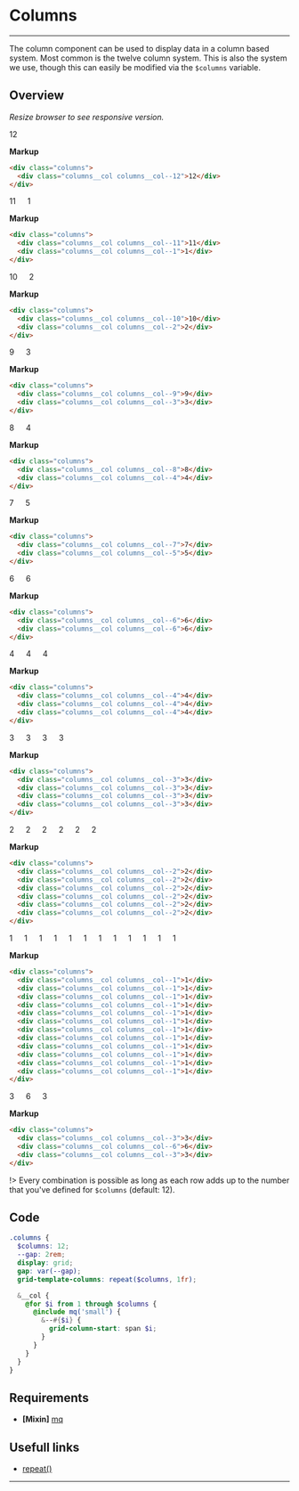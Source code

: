 # Columns

---

The column component can be used to display data in a column based system. Most common is the twelve column system. This is also the system we use, though this can easily be modified via the `$columns` variable.

## Overview

_Resize browser to see responsive version._

<!-- tabs:start -->

<!-- tab:12 -->
<div class='columns'>
  <div class='columns__col columns__col--12'>12</div>
</div>

**Markup**

```html
<div class="columns">
  <div class="columns__col columns__col--12">12</div>
</div>
```

<!-- tab:11-1 -->
<div class='columns'>
  <div class='columns__col columns__col--11'>11</div>
  <div class='columns__col columns__col--1'>1</div>
</div>

**Markup**

```html
<div class="columns">
  <div class="columns__col columns__col--11">11</div>
  <div class="columns__col columns__col--1">1</div>
</div>
```

<!-- tab:10-2 -->
<div class='columns'>
  <div class='columns__col columns__col--10'>10</div>
  <div class='columns__col columns__col--2'>2</div>
</div>

**Markup**

```html
<div class="columns">
  <div class="columns__col columns__col--10">10</div>
  <div class="columns__col columns__col--2">2</div>
</div>
```

<!-- tab:9-3 -->
<div class='columns'>
  <div class='columns__col columns__col--9'>9</div>
  <div class='columns__col columns__col--3'>3</div>
</div>

**Markup**

```html
<div class="columns">
  <div class="columns__col columns__col--9">9</div>
  <div class="columns__col columns__col--3">3</div>
</div>
```

<!-- tab:8-4 -->
<div class='columns'>
  <div class='columns__col columns__col--8'>8</div>
  <div class='columns__col columns__col--4'>4</div>
</div>

**Markup**

```html
<div class="columns">
  <div class="columns__col columns__col--8">8</div>
  <div class="columns__col columns__col--4">4</div>
</div>
```

<!-- tab:7-5 -->
<div class='columns'>
  <div class='columns__col columns__col--7'>7</div>
  <div class='columns__col columns__col--5'>5</div>
</div>

**Markup**

```html
<div class="columns">
  <div class="columns__col columns__col--7">7</div>
  <div class="columns__col columns__col--5">5</div>
</div>
```

<!-- tab:6-6 -->
<div class='columns'>
  <div class='columns__col columns__col--6'>6</div>
  <div class='columns__col columns__col--6'>6</div>
</div>

**Markup**

```html
<div class="columns">
  <div class="columns__col columns__col--6">6</div>
  <div class="columns__col columns__col--6">6</div>
</div>
```

<!-- tab:3x4 -->
<div class='columns'>
  <div class='columns__col columns__col--4'>4</div>
  <div class='columns__col columns__col--4'>4</div>
  <div class='columns__col columns__col--4'>4</div>
</div>

**Markup**

```html
<div class="columns">
  <div class="columns__col columns__col--4">4</div>
  <div class="columns__col columns__col--4">4</div>
  <div class="columns__col columns__col--4">4</div>
</div>
```

<!-- tab:4x3 -->
<div class='columns'>
  <div class='columns__col columns__col--3'>3</div>
  <div class='columns__col columns__col--3'>3</div>
  <div class='columns__col columns__col--3'>3</div>
  <div class='columns__col columns__col--3'>3</div>
</div>

**Markup**

```html
<div class="columns">
  <div class="columns__col columns__col--3">3</div>
  <div class="columns__col columns__col--3">3</div>
  <div class="columns__col columns__col--3">3</div>
  <div class="columns__col columns__col--3">3</div>
</div>
```

<!-- tab:6x2 -->
<div class='columns'>
  <div class='columns__col columns__col--2'>2</div>
  <div class='columns__col columns__col--2'>2</div>
  <div class='columns__col columns__col--2'>2</div>
  <div class='columns__col columns__col--2'>2</div>
  <div class='columns__col columns__col--2'>2</div>
  <div class='columns__col columns__col--2'>2</div>
</div>

**Markup**

```html
<div class="columns">
  <div class="columns__col columns__col--2">2</div>
  <div class="columns__col columns__col--2">2</div>
  <div class="columns__col columns__col--2">2</div>
  <div class="columns__col columns__col--2">2</div>
  <div class="columns__col columns__col--2">2</div>
  <div class="columns__col columns__col--2">2</div>
</div>
```

<!-- tab:12x1 -->
<div class='columns'>
  <div class='columns__col columns__col--1'>1</div>
  <div class='columns__col columns__col--1'>1</div>
  <div class='columns__col columns__col--1'>1</div>
  <div class='columns__col columns__col--1'>1</div>
  <div class='columns__col columns__col--1'>1</div>
  <div class='columns__col columns__col--1'>1</div>
  <div class='columns__col columns__col--1'>1</div>
  <div class='columns__col columns__col--1'>1</div>
  <div class='columns__col columns__col--1'>1</div>
  <div class='columns__col columns__col--1'>1</div>
  <div class='columns__col columns__col--1'>1</div>
  <div class='columns__col columns__col--1'>1</div>
</div>

**Markup**

```html
<div class="columns">
  <div class="columns__col columns__col--1">1</div>
  <div class="columns__col columns__col--1">1</div>
  <div class="columns__col columns__col--1">1</div>
  <div class="columns__col columns__col--1">1</div>
  <div class="columns__col columns__col--1">1</div>
  <div class="columns__col columns__col--1">1</div>
  <div class="columns__col columns__col--1">1</div>
  <div class="columns__col columns__col--1">1</div>
  <div class="columns__col columns__col--1">1</div>
  <div class="columns__col columns__col--1">1</div>
  <div class="columns__col columns__col--1">1</div>
  <div class="columns__col columns__col--1">1</div>
</div>
```

<!-- tab:3-6-3 -->
<div class='columns'>
  <div class="columns__col columns__col--3">3</div>
  <div class="columns__col columns__col--6">6</div>
  <div class="columns__col columns__col--3">3</div>
</div>

**Markup**

```html
<div class="columns">
  <div class="columns__col columns__col--3">3</div>
  <div class="columns__col columns__col--6">6</div>
  <div class="columns__col columns__col--3">3</div>
</div>
```

<!-- tabs:end -->

!> Every combination is possible as long as each row adds up to the number that you've defined for `$columns` (default: 12).

## Code

```scss
.columns {
  $columns: 12;
  --gap: 2rem;
  display: grid;
  gap: var(--gap);
  grid-template-columns: repeat($columns, 1fr);

  &__col {
    @for $i from 1 through $columns {
      @include mq('small') {
        &--#{$i} {
          grid-column-start: span $i;
        }
      }
    }
  }
}
```

## Requirements

- **[Mixin]** [mq](/mixins/mq.md)

## Usefull links

- [repeat()](<https://developer.mozilla.org/en-US/docs/Web/CSS/repeat()>)

---
